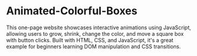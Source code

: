 # Animated-Colorful-Boxes
This one-page website showcases interactive animations using JavaScript, allowing users to grow, shrink, change the color, and move a square box with button clicks. Built with HTML, CSS, and JavaScript, it's a great example for beginners learning DOM manipulation and CSS transitions.
